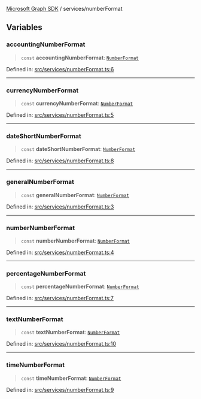 [Microsoft Graph SDK](../README.md) / services/numberFormat

## Variables

### accountingNumberFormat

> `const` **accountingNumberFormat**: [`NumberFormat`](../models/NumberFormat.md#numberformat)

Defined in: [src/services/numberFormat.ts:6](https://github.com/Future-Secure-AI/microsoft-graph/blob/main/src/services/numberFormat.ts#L6)

***

### currencyNumberFormat

> `const` **currencyNumberFormat**: [`NumberFormat`](../models/NumberFormat.md#numberformat)

Defined in: [src/services/numberFormat.ts:5](https://github.com/Future-Secure-AI/microsoft-graph/blob/main/src/services/numberFormat.ts#L5)

***

### dateShortNumberFormat

> `const` **dateShortNumberFormat**: [`NumberFormat`](../models/NumberFormat.md#numberformat)

Defined in: [src/services/numberFormat.ts:8](https://github.com/Future-Secure-AI/microsoft-graph/blob/main/src/services/numberFormat.ts#L8)

***

### generalNumberFormat

> `const` **generalNumberFormat**: [`NumberFormat`](../models/NumberFormat.md#numberformat)

Defined in: [src/services/numberFormat.ts:3](https://github.com/Future-Secure-AI/microsoft-graph/blob/main/src/services/numberFormat.ts#L3)

***

### numberNumberFormat

> `const` **numberNumberFormat**: [`NumberFormat`](../models/NumberFormat.md#numberformat)

Defined in: [src/services/numberFormat.ts:4](https://github.com/Future-Secure-AI/microsoft-graph/blob/main/src/services/numberFormat.ts#L4)

***

### percentageNumberFormat

> `const` **percentageNumberFormat**: [`NumberFormat`](../models/NumberFormat.md#numberformat)

Defined in: [src/services/numberFormat.ts:7](https://github.com/Future-Secure-AI/microsoft-graph/blob/main/src/services/numberFormat.ts#L7)

***

### textNumberFormat

> `const` **textNumberFormat**: [`NumberFormat`](../models/NumberFormat.md#numberformat)

Defined in: [src/services/numberFormat.ts:10](https://github.com/Future-Secure-AI/microsoft-graph/blob/main/src/services/numberFormat.ts#L10)

***

### timeNumberFormat

> `const` **timeNumberFormat**: [`NumberFormat`](../models/NumberFormat.md#numberformat)

Defined in: [src/services/numberFormat.ts:9](https://github.com/Future-Secure-AI/microsoft-graph/blob/main/src/services/numberFormat.ts#L9)
